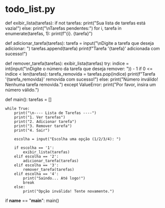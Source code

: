# todo_list.py

def exibir_lista(tarefas):
    if not tarefas:
        print("Sua lista de tarefas está vazia!")
    else:
        print("\nTarefas pendentes:")
        for i, tarefa in enumerate(tarefas, 1):
            print(f"{i}. {tarefa}")

def adicionar_tarefa(tarefas):
    tarefa = input("\nDigite a tarefa que deseja adicionar: ")
    tarefas.append(tarefa)
    print(f"Tarefa '{tarefa}' adicionada com sucesso!")

def remover_tarefa(tarefas):
    exibir_lista(tarefas)
    try:
        indice = int(input("\nDigite o número da tarefa que deseja remover: ")) - 1
        if 0 <= indice < len(tarefas):
            tarefa_removida = tarefas.pop(indice)
            print(f"Tarefa '{tarefa_removida}' removida com sucesso!")
        else:
            print("Número inválido! Nenhuma tarefa removida.")
    except ValueError:
        print("Por favor, insira um número válido.")

def main():
    tarefas = []

    while True:
        print("\n---- Lista de Tarefas ----")
        print("1. Ver tarefas")
        print("2. Adicionar tarefa")
        print("3. Remover tarefa")
        print("4. Sair")
        
        escolha = input("Escolha uma opção (1/2/3/4): ")

        if escolha == '1':
            exibir_lista(tarefas)
        elif escolha == '2':
            adicionar_tarefa(tarefas)
        elif escolha == '3':
            remover_tarefa(tarefas)
        elif escolha == '4':
            print("Saindo... Até logo!")
            break
        else:
            print("Opção inválida! Tente novamente.")

if __name__ == "__main__":
    main()
